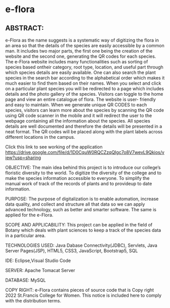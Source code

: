 # e-flora

## ABSTRACT:<br>
e-Flora as the name suggests is a systematic way of digitizing the flora in an area so that the details of the species are easily accessible by a common man. It includes two major parts, the first one being the creation of the website and the second one, generating the QR codes for each species. The e-Flora website includes many functionalities such as sorting of species based ontheir category, root type, location, and useful part through which species details are easily available. One can also search the plant species in the search bar according to the alphabetical order which makes it much easier to find them based on their names. When you select and click on a particular plant species you will be redirected to a page which includes details and the photo gallery of the species. Visitors can toggle to the home page and view an entire catalogue of flora. The website is user- friendly and easy to maintain. When we generate unique QR CODES to each species, visitors can learn more about the species by scanning the QR code using QR code scanner in the mobile and it will redirect the user to the webpage containing all the information about the species. All species details are well documented and therefore the details will be presented in a neat format. The QR codes will be placed along with the plant labels across different locations in the campus.

Click this link to see working of the application
https://drive.google.com/file/d/1D0CquW0RQCZzqQIgc7o8V7wevL9Qkios/view?usp=sharing

OBJECTIVE:
The main idea behind this project is to introduce our college’s floristic diversity to the world.
To digitize the diversity of the college and to make the species information accessible to everyone.
To simplify the manual work of track of the records of plants and to provideup to date information.

PURPOSE:
The purpose of digitalization is to enable automation, increase data quality, and collect and structure all that data so we can apply advanced technology, such as better and smarter software. The same is applied for the e-Flora.

SCOPE AND APPLICABILITY:
This project can be applied in the field of Botany which deals with plant sciences to keep a track of the species data in a particular area.

TECHNOLOGIES USED:
Java Dabase Connectivity(JDBC), Servlets, Java Server Pages(JSP), HTML5, CSS3, JavaScript, Bootstrap5, SQL

IDE:
Eclipse,Visual Studio Code

SERVER:
Apache Tomacat Server

DATABASE:
MySQL

COPY RIGHT:
e-Flora contains pieces of source code that is Copy right 2022 St.Francis College for Women. This notice is included here to comply with the distribution terms.

